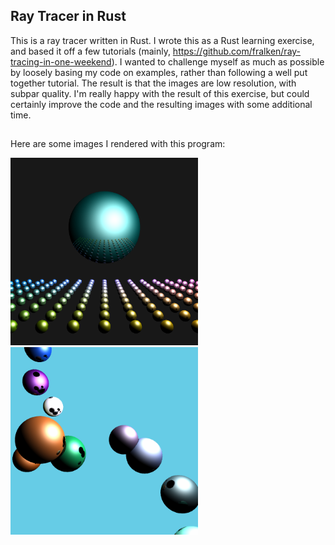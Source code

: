 ## Ray Tracer in Rust 

This is a ray tracer written in Rust. I wrote this as a Rust learning exercise, and based it off a few tutorials (mainly, https://github.com/fralken/ray-tracing-in-one-weekend). I wanted to challenge myself as much as possible by loosely basing my code on examples, rather than following a well put together tutorial. The result is that the images are low resolution, with subpar quality. I'm really happy with the result of this exercise, but could certainly improve the code and the resulting images with some additional time. 

## 

Here are some images I rendered with this program: 

<img src="https://github.com/isaac-menninga/ray-tracer/blob/main/lil_spheres.png" width="300" />

<img src="https://github.com/isaac-menninga/ray-tracer/blob/main/out.png" width="300" />


